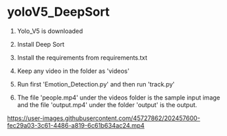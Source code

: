 # yoloV5_DeepSort

1. Yolo_V5 is downloaded

2. Install Deep Sort

3. Install the requirements from requirements.txt

4. Keep any video in the folder as 'videos'

5. Run first 'Emotion_Detection.py' and then run 'track.py'

6. The file 'people.mp4' under the videos folder is the sample input image and the file 'output.mp4' under the folder 'output' is the output.


https://user-images.githubusercontent.com/45727862/202457600-fec29a03-3c61-4486-a819-6c61b634ac24.mp4

